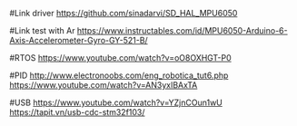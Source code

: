 #Link driver
https://github.com/sinadarvi/SD_HAL_MPU6050

#Link test with Ar
https://www.instructables.com/id/MPU6050-Arduino-6-Axis-Accelerometer-Gyro-GY-521-B/

#RTOS
https://www.youtube.com/watch?v=oO8OXHGT-P0

#PID
http://www.electronoobs.com/eng_robotica_tut6.php
https://www.youtube.com/watch?v=AN3yxIBAxTA

#USB
https://www.youtube.com/watch?v=YZjnCOun1wU
https://tapit.vn/usb-cdc-stm32f103/